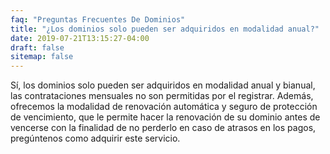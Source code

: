 ```yaml
---
faq: "Preguntas Frecuentes De Dominios"
title: "¿Los dominios solo pueden ser adquiridos en modalidad anual?"
date: 2019-07-21T13:15:27-04:00
draft: false
sitemap: false
---
```


Sí, los dominios solo pueden ser adquiridos en modalidad anual y bianual, las contrataciones mensuales no son permitidas por el registrar. Además, ofrecemos la modalidad de renovación automática y seguro de protección de vencimiento, que le permite hacer la renovación de su dominio antes de vencerse con la finalidad de no perderlo en caso de atrasos en los pagos, pregúntenos como adquirir este servicio.